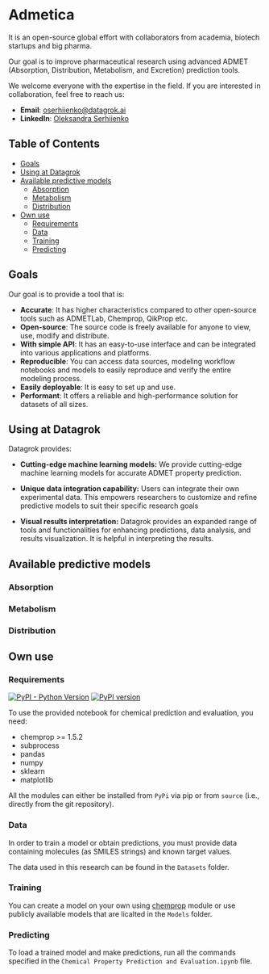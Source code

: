 # Admetica

It is an open-source global effort with collaborators from academia, biotech startups and big pharma.

Our goal is to improve pharmaceutical research using advanced ADMET (Absorption, Distribution, Metabolism, and Excretion) prediction tools.

We welcome everyone with the expertise in the field. If you are interested in collaboration, feel free to reach us:

- **Email**: [oserhiienko@datagrok.ai](mailto:oserhiienko@datagrok.ai)
- **LinkedIn**: [Oleksandra Serhiienko](https://www.linkedin.com/in/oleksandra-serhiienko-674ab6239)

## Table of Contents

- [Goals](#goals)
- [Using at Datagrok](#using-at-datagrok)
- [Available predictive models](#available-predictive-models)
  - [Absorption](#absorption)
  - [Metabolism](#metabolism)
  - [Distribution](#distribution)
- [Own use](#own-use)
  - [Requirements](#requirements)
  - [Data](#data)
  - [Training](#training)
  - [Predicting](#predicting)

## Goals

Our goal is to provide a tool that is:

- **Accurate**: It has higher characteristics compared to other open-source tools such as ADMETLab, Chemprop, QikProp etc.
- **Open-source**: The source code is freely available for anyone to view, use, modify and distribute.
- **With simple API**: It has an easy-to-use interface and can be integrated into various applications and platforms.
- **Reproducible**: You can access data sources, modeling workflow notebooks and models to easily reproduce and verify the entire modeling process.
- **Easily deployable**: It is easy to set up and use.
- **Performant**: It offers a reliable and high-performance solution for datasets of all sizes.

## Using at Datagrok

Datagrok provides:

- **Cutting-edge machine learning models:** We provide cutting-edge machine learning models for accurate ADMET property prediction.

- **Unique data integration capability:** Users can integrate their own experimental data. This empowers researchers to customize and refine predictive models to suit their specific research goals

- **Visual results interpretation:** Datagrok provides an expanded range of tools and functionalities for enhancing predictions, data analysis, and results visualization. It is helpful in interpreting the results.

## Available predictive models

### Absorption

### Metabolism

### Distribution

## Own use

### Requirements

[![PyPI - Python Version](https://img.shields.io/pypi/pyversions/chemprop)](https://badge.fury.io/py/chemprop)
[![PyPI version](https://badge.fury.io/py/chemprop.svg)](https://badge.fury.io/py/chemprop)

To use the provided notebook for chemical prediction and evaluation, you need:

- chemprop >= 1.5.2
- subprocess
- pandas
- numpy
- sklearn
- matplotlib

All the modules can either be installed from `PyPi` via pip or from `source` (i.e., directly from the git repository).

### Data

In order to train a model or obtain predictions, you must provide data containing molecules (as SMILES strings) and known target values.

The data used in this research can be found in the `Datasets` folder.

### Training

You can create a model on your own using [chemprop](https://github.com/chemprop/chemprop/blob/master/README.md#training) module or use publicly available models that are licalted in the `Models` folder.

### Predicting

To load a trained model and make predictions, run all the commands specified in the `Chemical Property Prediction and Evaluation.ipynb` file.
